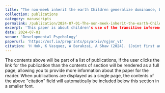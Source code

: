 ```yaml
---
title: "The non-meek inherit the earth Children generalize dominance, but not submissiveness"
collection: publications
category: manuscripts
permalink: /publication/2024-07-01-The-non-meek-inherit-the-earth-Children-generalize-dominance-but-not-submissiveness
excerpt: 'This paper is about children's use of the transitive inference, as it applies to dominance and subordinace'
date: 2024-07-01
venue: 'Developmental Psychology'
paperurl: 'https://osf.io/preprints/psyarxiv/ngjmr_v1'
citation: 'H Hok, K Vasquez, A Barakzai, A Shaw (2024). (Joint first authorship)'
---
```


The contents above will be part of a list of publications, if the user clicks the link for the publication than the contents of section will be rendered as a full page, allowing you to provide more information about the paper for the reader. When publications are displayed as a single page, the contents of the above "citation" field will automatically be included below this section in a smaller font.